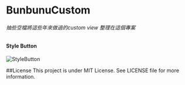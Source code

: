# BunbunuCustom

###### 抽些空檔將這些年來做過的custom view 整理在這個專案
#### Style Button
![StyleButton](https://cloud.githubusercontent.com/assets/3096210/15464680/416bf128-2103-11e6-8ede-11af3645c6b8.png)

##License
This project is under MIT License. See LICENSE file for more information.
